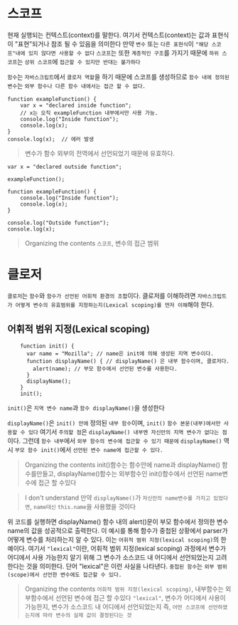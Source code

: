 # 스코프

현재 실행되는 컨텍스트(context)를 말한다. 여기서 컨텍스트(context)는 값과 표현식이 "표현"되거나 참조 될 수 있음을 의미한다
만약 `변수` 또는 `다른 표현식`이 `"해당 스코프"내에 있지 않다면 사용할 수 없다`
`스코프`는 또한 `계층적인 구조`를 가지기 때문에 `하위 스코프`는 `상위 스코프`에 `접근할 수 있지만 반대는 불가하다`

`함수`는 `자바스크립트`에서 `클로저 역할`을 하기 때문에 스코프를 생성하므로 `함수 내에 정의된 변수`는 `외부 함수나 다른 함수 내에서는 접근 할 수 없다.`

```
function exampleFunction() {
    var x = "declared inside function";
    // x는 오직 exampleFunction 내부에서만 사용 가능.
    console.log("Inside function");
    console.log(x);
}
console.log(x);  // 에러 발생
```

> 변수가 함수 외부의 전역에서 선언되었기 때문에 유효하다.

```
var x = "declared outside function";

exampleFunction();

function exampleFunction() {
    console.log("Inside function");
    console.log(x);
}

console.log("Outside function");
console.log(x);
```

> Organizing the contents
> `스코프`, 변수의 접근 범위

# 클로저

`클로저`는 `함수`와 `함수가 선언된 어휘적 환경의 조합`이다.
클로저를 이해하려면 `자바스크립트가 어떻게 변수의 유효범위를 지정하는지(Lexical scoping)를 먼저 이해`해야 한다.

## 어휘적 범위 지정(Lexical scoping)

```
    function init() {
      var name = "Mozilla"; // name은 init에 의해 생성된 지역 변수이다.
      function displayName() { // displayName() 은 내부 함수이며, 클로저다.
        alert(name); // 부모 함수에서 선언된 변수를 사용한다.
      }
      displayName();
    }
    init();
```

`init()`은 `지역 변수 name`과 `함수 displayName()`을 생성한다

`displayName()`은 `init() 안에` 정의된 `내부 함수`이며, `init()` `함수 본문(내부)에서만 사용할 수 있다`
여기서 `주의할 점`은 `displayName() 내부엔 자신만의 지역 변수가 없다는 점`이다.
그런데 `함수 내부`에서 `외부 함수의 변수에 접근할 수 있기 때문에` `displayName()` 역시 `부모 함수 init()`에서 `선언된 변수 name에 접근할 수 있다.`

> Organizing the contents
> init()함수는 함수안에 name과 displayName() 함수를만들고,
> displayName()함수는 외부함수인 init()함수에서 선언된 name변수에 접근 할 수있다

> I don't understand
> 만약 `displayName()`가 `자신만의 name변수를 가지고 있었다면`, `name대신` `this.name`을 사용했을 것이다

위 코드를 실행하면 displayName() 함수 내의 alert()문이 부모 함수에서 정의한 변수 name의 값을 성공적으로 출력한다.
이 예시를 통해 함수가 중첩된 상황에서 parser가 어떻게 변수를 처리하는지 알 수 있다.
이는 `어휘적 범위 지정(lexical scoping)`의 한 예이다.
여기서 `"lexical"`이란, 어휘적 범위 지정(lexical scoping) 과정에서 변수가 어디에서 사용 가능한지 알기 위해 그 변수가 소스코드 내 어디에서 선언되었는지 고려한다는 것을 의미한다.
단어 "lexical"은 이런 사실을 나타낸다. `중첩된 함수`는 `외부 범위(scope)에서 선언한 변수에도 접근할 수 있다.`

> Organizing the contents
> `어휘적 범위 지정(lexical scoping)`, 내부함수는 외부함수에서 선언된 변수에 접근 할 수있다
> `"lexical"`, 변수가 어디에서 사용이가능한지, 변수가 소스코드 내 어디에서 선언되었는지 즉, `어떤 스코프에 선언하였는지에 따라 변수의 실제 값이 결정된다는 것`
